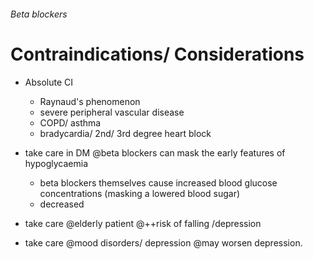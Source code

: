 ###### Beta blockers

# Contraindications/ Considerations
- Absolute CI
    + Raynaud's phenomenon
    + severe peripheral vascular disease
    + COPD/ asthma
    + bradycardia/ 2nd/ 3rd degree heart block

- take care in DM @beta blockers can mask the early features of hypoglycaemia
    + beta blockers themselves cause increased blood glucose concentrations (masking a lowered blood sugar)
    + decreased
- take care @elderly patient @++risk of falling /depression
- take care @mood disorders/ depression @may worsen depression.